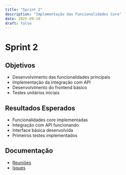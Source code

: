 ```yaml
---
title: "Sprint 2"
description: "Implementação das Funcionalidades Core"
date: 2025-09-10
draft: false
---
```


# Sprint 2

## Objetivos
- Desenvolvimento das funcionalidades principais
- Implementação da integração com API
- Desenvolvimento do frontend básico
- Testes unitários iniciais

## Resultados Esperados
- Funcionalidades core implementadas
- Integração com API funcionando
- Interface básica desenvolvida
- Primeiros testes implementados

## Documentação
- [Reuniões](./reunioes)
- [Issues](./issues)

